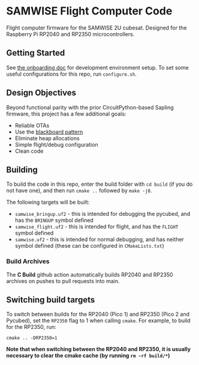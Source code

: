# SAMWISE Flight Computer Code

Flight computer firmware for the SAMWISE 2U cubesat. Designed for the Raspberry
Pi RP2040 and RP2350 microcontrollers.

## Getting Started

See [the onboarding doc](docs/ONBOARDING.md) for development environment setup. To set some useful configurations for this repo, run `configure.sh`.

## Design Objectives

Beyond functional parity with the prior CircuitPython-based Sapling firmware,
this project has a few additional goals:
* Reliable OTAs
* Use the [blackboard pattern](https://en.wikipedia.org/wiki/Blackboard_(design_pattern))
* Eliminate heap allocations
* Simple flight/debug configuration
* Clean code

## Building
To build the code in this repo, enter the build folder with `cd build` (if you do not have one), and then run `cmake ..` followed by `make -j8`.

The following targets will be built:
* `samwise_bringup.uf2` - this is intended for debugging the pycubed, and has the `BRINGUP` symbol defined
* `samwise_flight.uf2` - this is intended for flight, and has the `FLIGHT` symbol defined
* `samwise.uf2` - this is intended for normal debugging, and has neither symbol defined
(these can be configured in `CMakeLists.txt`)

### Build Archives
The **C Build** github action automatically builds RP2040 and RP2350 archives on pushes to pull requests into main.

## Switching build targets
To switch between builds for the RP2040 (Pico 1) and RP2350 (Pico 2 and Pycubed), set the `RP2350` flag to 1 when calling `cmake`. For example, to build for the RP2350, run:
```
cmake .. -DRP2350=1
```

**Note that when switching between the RP2040 and RP2350, it is usually necessary to clear the cmake cache (by running `rm -rf build/*`)**